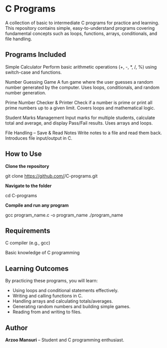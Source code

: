 <h1>C Programs</h1>

A collection of basic to intermediate C programs for practice and learning. This repository contains simple, easy-to-understand programs covering fundamental concepts such as loops, functions, arrays, conditionals, and file handling.

<h2>Programs Included</h2>

Simple Calculator
Perform basic arithmetic operations (+, -, *, /, %) using switch-case and functions.

Number Guessing Game
A fun game where the user guesses a random number generated by the computer. Uses loops, conditionals, and random number generation.

Prime Number Checker & Printer
Check if a number is prime or print all prime numbers up to a given limit. Covers loops and mathematical logic.

Student Marks Management
Input marks for multiple students, calculate total and average, and display Pass/Fail results. Uses arrays and loops.

File Handling – Save & Read Notes
Write notes to a file and read them back. Introduces file input/output in C.

<h2>How to Use</h2>

<b>Clone the repository</b>

git clone https://github.com/<your-username>/C-programs.git


<b>Navigate to the folder</b>

cd C-programs


<b>Compile and run any program</b>

gcc program_name.c -o program_name
./program_name

<h2>Requirements</h2>

C compiler (e.g., gcc)

Basic knowledge of C programming

<h2>Learning Outcomes</h2>

By practicing these programs, you will learn:

<ul>
  <li>Using loops and conditional statements effectively.</li>
  <li>Writing and calling functions in C.</li>
  <li>Handling arrays and calculating totals/averages.</li>
  <li>Generating random numbers and building simple games.</li>
  <li>Reading from and writing to files.</li>
</ul>

<h2>Author</h2>

<b>Arzoo Mansuri</b> – Student and C programming enthusiast.
